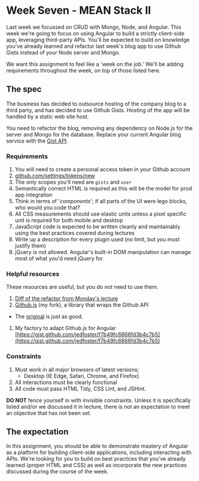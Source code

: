 # Week Seven - MEAN Stack II

Last week we focussed on CRUD with Mongo, Node, and Angular. This week we're going to focus on using Angular to build a strictly client-side app, leveraging third-party APIs. You'll be expected to build on knowledge you've already learned and refactor last week's blog app to use Github Gists instead of your Node server and Mongo.

We want this assignment to feel like a 'week on the job.' We'll be adding requirements throughout the week, on top of those listed here.

## The spec

The business has decided to outsource hosting of the company blog to a third party, and has decided to use Github Gists. Hosting of the app will be handled by a static web site host.

You need to refactor the blog, removing any dependency on Node.js for the server and Mongo for the database. Replace your current Angular blog service with the [Gist API](https://developer.github.com/v3/gists/).

### Requirements 

1. You will need to create a personal access token in your Github account
  1. [github.com/settings/tokens/new](https://github.com/settings/tokens/new)
  1. The only scopes you'll need are `gists` and `user`
1. Semantically correct HTML is required as this will be the model for prod app integration
1. Think in terms of '*components*'; if all parts of the UI were lego blocks, who would you code that?
1. All CSS measurements should use elastic units unless a pixel specific unit is required for both mobile and desktop
1. JavaScript code is expected to be written cleanly and maintainably using the best practices covered during lectures
1. Write up a description for every plugin used (no limit, but you must justify them)
  1. jQuery is not allowed. Angular's built-in DOM manipulation can manage most of what you'd need jQuery for.

### Helpful resources

These resources are useful, but you do _not_ need to use them.

1. [Diff of the refactor from Monday's lecture](https://github.com/jedfoster/mean-stack-1/pull/1/files)
1. [Github.js](https://github.com/jedfoster/github) (my fork), a library that wraps the Github API
  * The [original](https://github.com/michael/github) is just as good.
1. My factory to adapt Github.js for Angular [https://gist.github.com/jedfoster/f7b49fc6866fd3b4c7b5](https://gist.github.com/jedfoster/f7b49fc6866fd3b4c7b5)

### Constraints 

1. Must work in all major browsers of latest versions;
	* Desktop (IE Edge, Safari, Chrome, and Firefox)
1. All interactions must be clearly functional
1. All code must pass HTML Tidy, CSS Lint, and JSHint.

__DO NOT__ fence yourself in with invisible constraints. Unless it is specifically listed and/or we discussed it in lecture, there is not an expectation to meet an objective that has not been set. 

## The expectation 

In this assignment, you should be able to demonstrate mastery of Angular as a platform for building client-side applications, including interacting with APIs. We're looking for you to build on best practices that you've already learned (proper HTML and CSS) as well as incorporate the new practices discussed during the course of the week.
